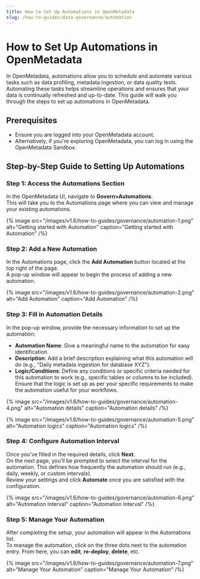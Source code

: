 ```yaml
---
title: How to Set Up Automations in OpenMetadata
slug: /how-to-guides/data-governance/automation
---
```


# How to Set Up Automations in OpenMetadata

In OpenMetadata, automations allow you to schedule and automate various tasks such as data profiling, metadata ingestion, or data quality tests. Automating these tasks helps streamline operations and ensures that your data is continually refreshed and up-to-date. This guide will walk you through the steps to set up automations in OpenMetadata.

## Prerequisites

- Ensure you are logged into your OpenMetadata account.
- Alternatively, if you're exploring OpenMetadata, you can log in using the OpenMetadata Sandbox.

## Step-by-Step Guide to Setting Up Automations

### Step 1: Access the Automations Section
In the OpenMetadata UI, navigate to **Govern>Automations**.  
This will take you to the Automations page where you can view and manage your existing automations.

{% image
src="/images/v1.6/how-to-guides/governance/automation-1.png"
alt="Getting started with Automation"
caption="Getting started with Automation"
/%}

### Step 2: Add a New Automation
In the Automations page, click the **Add Automation** button located at the top right of the page.  
A pop-up window will appear to begin the process of adding a new automation.

{% image
src="/images/v1.6/how-to-guides/governance/automation-2.png"
alt="Add Automation"
caption="Add Automation"
/%}

### Step 3: Fill in Automation Details
In the pop-up window, provide the necessary information to set up the automation:
- **Automation Name**: Give a meaningful name to the automation for easy identification.
- **Description**: Add a brief description explaining what this automation will do (e.g., "Daily metadata ingestion for database XYZ").
- **Logic/Conditions**: Define any conditions or specific criteria needed for this automation to work (e.g., specific tables or columns to be included).  
  Ensure that the logic is set up as per your specific requirements to make the automation useful for your workflows.

{% image
src="/images/v1.6/how-to-guides/governance/automation-4.png"
alt="Automation details"
caption="Automation details"
/%}

{% image
src="/images/v1.6/how-to-guides/governance/automation-5.png"
alt="Automation logics"
caption="Automation logics"
/%}

### Step 4: Configure Automation Interval
Once you've filled in the required details, click **Next**.  
On the next page, you’ll be prompted to select the interval for the automation. This defines how frequently the automation should run (e.g., daily, weekly, or custom intervals).  
Review your settings and click **Automate** once you are satisfied with the configuration.

{% image
src="/images/v1.6/how-to-guides/governance/automation-6.png"
alt="Automation Interval"
caption="Automation Interval"
/%}

### Step 5: Manage Your Automation
After completing the setup, your automation will appear in the Automations list.  
To manage the automation, click on the three dots next to the automation entry. From here, you can **edit**, **re-deploy**, **delete**, etc.

{% image
src="/images/v1.6/how-to-guides/governance/automation-7.png"
alt="Manage Your Automation"
caption="Manage Your Automation"
/%}
